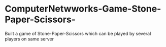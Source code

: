 # ComputerNetwworks-Game-Stone-Paper-Scissors-
Built a game of Stone-Paper-Scissors which can be played by several players on same server  
